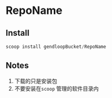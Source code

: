 # RepoName

## Install

```powershell
scoop install gendloopBucket/RepoName
```

## Notes

1. 下载的只是安装包
2. 不要安装在`scoop` 管理的软件目录内
